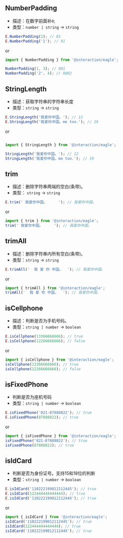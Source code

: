 ## NumberPadding

- 描述：在数字前面补`0`;
- 类型：`number | string` -> `string`

```javascript
E.NumberPadding(1); // 01
E.NumberPadding('1'); // 01
```

or

```javascript
import { NumberPadding } from '@interaction/eagle';

NumberPadding(1, 3); // 001
NumberPadding('2', 4); // 0002
```

## StringLength

- 描述：获取字符串的字符串长度
- 类型：`string` -> `string`

```javascript
E.StringLength('我爱你中国。'); // 12
E.StringLength('我爱你中国。me too.'); // 19
```

or

```javascript

import { StringLength } from '@interaction/eagle';

StringLength('我爱你中国。'); // 12
StringLength('我爱你中国。me too.'); // 19
```

## trim

- 描述：删除字符串两端的空白(条带)。
- 类型： `string` -> `string`

```javascript
E.trim(' 我爱你中国。     '); // 我爱你中国。
```

or

```javascript
import { trim } from '@interaction/eagle';
trim(' 我爱你中国。     '); // 我爱你中国。
```

## trimAll

- 描述：删除字符串内所有空白(条带)。
- 类型：`string` -> `string`

```javascript
E.trimAll('  我 爱 你 中国。  '); // 我爱你中国。
```

or

```javascript
import { trimAll } from '@interaction/eagle';
trimAll('  我 爱 你 中国。  '); // 我爱你中国。
```

## isCellphone

- 描述：判断是否为手机号码。
- 类型：`string | number` -> `boolean`

```javascript
E.isCellphone(13366666666); // true
E.isCellphone(12266666666); // false
```

or

```javascript
import { isCellphone } from '@interaction/eagle';
isCellphone(13366666666); // true
isCellphone(12266666666); // false
```

## isFixedPhone

- 判断是否为座机号码
- 类型：`string | number` -> `boolean`

```javascript
E.isFixedPhone('021-87888822'); // true
E.isFixedPhone(87888822); // true
```

or

```javascript
import { isFixedPhone } from '@interaction/eagle';
isFixedPhone('021-87888822'); // true
isFixedPhone(87888822); // true
```

## isIdCard

- 判断是否为身份证号。支持15和18位的判断
- 类型：`string | number` -> `boolean`

```javascript
E.isIdCard('110222199012112445'); // true
E.isIdCard(122444444444444); // true
E.isIdCard('11022219901211244X'); // true
```

or

```javascript
import { isIdCard } from '@interaction/eagle';
isIdCard('110222199012112445'); // true
isIdCard(122444444444444); // true
isIdCard('11022219901211244X'); // true
```
